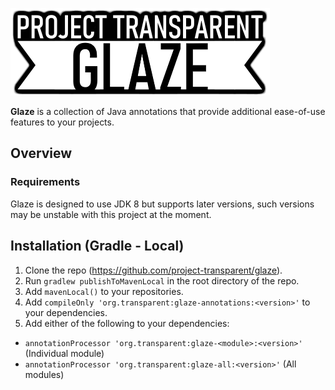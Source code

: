 ![Glaze](https://github.com/project-transparent/glaze/blob/main/glaze.png)

**Glaze** is a collection of Java annotations that provide additional ease-of-use features to your projects.

## Overview

### Requirements
Glaze is designed to use JDK 8 but supports later versions, such versions may be unstable with this project at the moment.

## Installation (Gradle - Local)

1. Clone the repo (https://github.com/project-transparent/glaze).
2. Run `gradlew publishToMavenLocal` in the root directory of the repo.
3. Add `mavenLocal()` to your repositories.
4. Add `compileOnly 'org.transparent:glaze-annotations:<version>'` to your dependencies.
5. Add either of the following to your dependencies: 
  - `annotationProcessor 'org.transparent:glaze-<module>:<version>'` (Individual module)
  - `annotationProcessor 'org.transparent:glaze-all:<version>'` (All modules)
